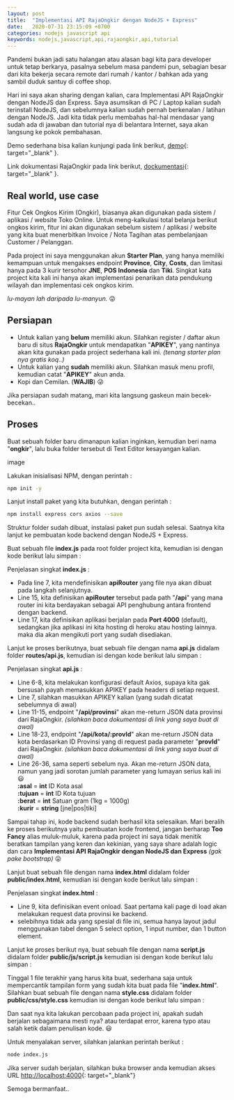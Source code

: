```yaml
---
layout: post
title:  "Implementasi API RajaOngkir dengan NodeJS + Express"
date:   2020-07-31 23:15:09 +0700
categories: nodejs javascript api
keywords: nodejs,javascript,api,rajaongkir,api,tutorial
---
```

Pandemi bukan jadi satu halangan atau alasan bagi kita para developer untuk tetap berkarya, pasalnya sebelum masa pandemi pun, sebagian besar dari kita bekerja secara remote dari rumah / kantor / bahkan ada yang sambil duduk santuy di coffee shop.

Hari ini saya akan sharing dengan kalian, cara Implementasi API RajaOngkir dengan NodeJS dan Express. Saya asumsikan di PC / Laptop kalian sudah terinstall NodeJS, dan sebelumnya kalian sudah pernah berkenalan / latihan dengan NodeJS. Jadi kita tidak perlu membahas hal-hal mendasar yang sudah ada di jawaban dan tutorial nya di belantara Internet, saya akan langsung ke pokok pembahasan.

Demo sederhana bisa kalian kunjungi pada link berikut, [demo](https://kotaksabun.herokuapp.com/rajaongkir.html){: target="_blank" }.

Link dokumentasi RajaOngkir pada link berikut, [dockumentasi](https://rajaongkir.com/dokumentasi){: target="_blank" }.

## Real world, use case

Fitur Cek Ongkos Kirim (Ongkir), biasanya akan digunakan pada sistem / aplikasi / website Toko Online. Untuk meng-kalkulasi total belanja berikut ongkos kirim, fitur ini akan digunakan sebelum sistem / aplikasi / website yang kita buat menerbitkan Invoice / Nota Tagihan atas pembelanjaan Customer / Pelanggan.

Pada project ini saya menggunakan akun **Starter Plan**, yang hanya memiliki kemampuan untuk mengakses endpoint **Province**, **City**, **Costs**, dan limitasi hanya pada 3 kurir tersohor **JNE**, **POS Indonesia** dan **Tiki**. Singkat kata project kita kali ini hanya akan implementasi penarikan data pendukung wilayah dan implementasi cek ongkos kirim.

_lu-mayan lah daripada lu-manyun._ 😜

## Persiapan

* Untuk kalian yang **belum** memiliki akun. Silahkan register / daftar akun baru di situs **RajaOngkir** untuk mendapatkan "**APIKEY**", yang nantinya akan kita gunakan pada project sederhana kali ini. _(tenang starter plan nya gratis koq..)_
* Untuk kalian yang **sudah** memiliki akun. Silahkan masuk menu profil, kemudian catat "**APIKEY**" akun anda.
* Kopi dan Cemilan. (**WAJIB**) 😜

Jika persiapan sudah matang, mari kita langsung gaskeun main becek-becekan..

## Proses

Buat sebuah folder baru dimanapun kalian inginkan, kemudian beri nama "**ongkir**", lalu buka folder tersebut di Text Editor kesayangan kalian.

image

Lakukan inisialisasi NPM, dengan perintah :

```bash
npm init -y
```

Lanjut install paket yang kita butuhkan, dengan perintah :

```bash
npm install express cors axios --save
```

Struktur folder sudah dibuat, instalasi paket pun sudah selesai. Saatnya kita lanjut ke pembuatan kode backend dengan NodeJS + Express.

Buat sebuah file **index.js** pada root folder project kita, kemudian isi dengan kode berikut lalu simpan :

<script src="https://gist.github.com/cikaldev/fa7d2327d7e92b28642d7c1f066c1071.js"></script>

Penjelasan singkat **index.js** :

* Pada line 7, kita mendefinisikan **apiRouter** yang file nya akan dibuat pada langkah selanjutnya.
* Line 15, kita definisikan **apiRouter** tersebut pada path "**/api**" yang mana router ini kita berdayakan sebagai API penghubung antara frontend dengan backend.
* Line 17, kita definisikan aplikasi berjalan pada **Port 4000** (default), sedangkan jika aplikasi ini kita hosting di heroku atau hosting lainnya. maka dia akan mengikuti port yang sudah disediakan.

Lanjut ke proses berikutnya, buat sebuah file dengan nama **api.js** didalam folder **routes/api.js**, kemudian isi dengan kode berikut lalu simpan :

<script src="https://gist.github.com/cikaldev/af392aa593e364a4d953b625bd81b118.js"></script>

Penjelasan singkat **api.js** :

* Line 6-8, kita melakukan konfigurasi default Axios, supaya kita gak bersusah payah memasukkan APIKEY pada headers di setiap request.
* Line 7, silahkan masukkan APIKEY kalian (yang sudah dicatat sebelumnya di awal)
* Line 11-15, endpoint "**/api/provinsi**" akan me-return JSON data provinsi dari RajaOngkir. _(silahkan baca dokumentasi di link yang saya buat di awal)_
* Line 18-23, endpoint "**/api/kota/:provId**" akan me-return JSON data kota berdasarkan ID Provinsi yang di request pada parameter "**provId**" dari RajaOngkir. _(silahkan baca dokumentasi di link yang saya buat di awal)_
* Line 26-36, sama seperti sebelum nya. Akan me-return JSON data, namun yang jadi sorotan jumlah parameter yang lumayan serius kali ini 😃<br>
**:asal** = **int** ID Kota asal<br>
**:tujuan** = **int** ID Kota tujuan<br>
**:berat** = **int** Satuan gram (1kg = 1000g)<br>
**:kurir** = **string** [jne|pos|tiki]

Sampai tahap ini, kode backend sudah berhasil kita selesaikan. Mari beralih ke proses berikutnya yaitu pembuatan kode frontend, jangan berharap **Too Fancy** alias muluk-muluk, karena pada project ini saya tidak menitik beratkan tampilan yang keren dan kekinian, yang saya share adalah logic dan cara **Implementasi API RajaOngkir dengan NodeJS dan Express** _(gak pake bootstrap)_ 😜

Lanjut buat sebuah file dengan nama **index.html** didalam folder **public/index.html**, kemudian isi dengan kode berikut lalu simpan :

<script src="https://gist.github.com/cikaldev/de65b5f337a87f19d4c9408e1416a8c0.js"></script>

Penjelasan singkat **index.html** :

* Line 9, kita definisikan event onload. Saat pertama kali page di load akan melakukan request data provinsi ke backend.
* selebihnya tidak ada yang spesial di file ini, semua hanya layout jadul menggunakan tabel dengan 5 select option, 1 input number, dan 1 button element.

Lanjut ke proses berikut nya, buat sebuah file dengan nama **script.js** didalam folder **public/js/script.js** kemudian isi dengan kode berikut lalu simpan :

<script src="https://gist.github.com/cikaldev/ba009f6e26f223673fc758fb1613e7c4.js"></script>

Tinggal 1 file terakhir yang harus kita buat, sederhana saja untuk mempercantik tampilan form yang sudah kita buat pada file "**index.html**". Silahkan buat sebuah file dengan nama **style.css** didalam folder **public/css/style.css** kemudian isi dengan kode berikut lalu simpan :

<script src="https://gist.github.com/cikaldev/17056b6baf2df81822ef33c7951803ae.js"></script>

Dan saat nya kita lakukan percobaan pada project ini, apakah sudah berjalan sebagaimana mesti nya? atau terdapat error, karena typo atau salah ketik dalam penulisan kode. 😃

Untuk menyalakan server, silahkan jalankan perintah berikut :

```bash
node index.js
```

Jika server sudah berjalan, silahkan buka browser anda kemudian akses URL <http://localhost:4000>{: target="_blank"}

Semoga bermanfaat..